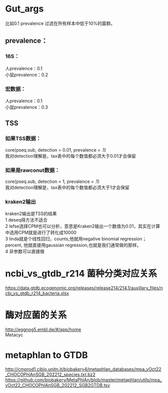 # Gut_args
比如0.1 prevalence  过滤在所有样本中低于10%的菌群。  

## prevalence：  
### 16S：  
   人prevalence：0.1  
   小鼠prevalence：0.2  
### 宏数据：
   人prevalence：0.1  
   小鼠prevalence：0.3  

## TSS
### 如果TSS数据：  
 core(pseq.sub, detection = 0.01, prevalence = .1)  
 我对detection理解是，tax表中的每个数值都必须大于0.01才会保留  

### 如果是rawconut数据：  
 core(pseq.sub, detection = 1, prevalence = .1)  
 我对detection理解是，tax表中的每个数值都必须大于1才会保留  

### kraken2输出
kraken2输出是TSS的结果  
1 deseq得方法不适合  
2 lefse选择CPM也可以分析，意思是Kraken2输出一个数值为0.01，其实在计算中选用CPM就是进行了转化成10000  
3 linda就是个线性回归，counts,他就用negative binomial regression；percent, 他就直接用gaussian regression,也就是我们通常做的那样。  
4 非参数可以直接做  


# ncbi_vs_gtdb_r214  菌种分类对应关系
https://data.gtdb.ecogenomic.org/releases/release214/214.1/auxillary_files/ncbi_vs_gtdb_r214_bacteria.xlsx

# 酶对应菌的关系
http://eggnog5.embl.de/#/app/home  
Metacyc


# metaphlan to GTDB
http://cmprod1.cibio.unitn.it/biobakery4/metaphlan_databases/mpa_vOct22_CHOCOPhlAnSGB_202212_species.txt.bz2  
https://github.com/biobakery/MetaPhlAn/blob/master/metaphlan/utils/mpa_vOct22_CHOCOPhlAnSGB_202212_SGB2GTDB.tsv  
